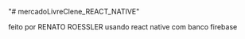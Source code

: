 "# mercadoLivreClene_REACT_NATIVE" 


feito por RENATO ROESSLER 
usando react native com banco firebase